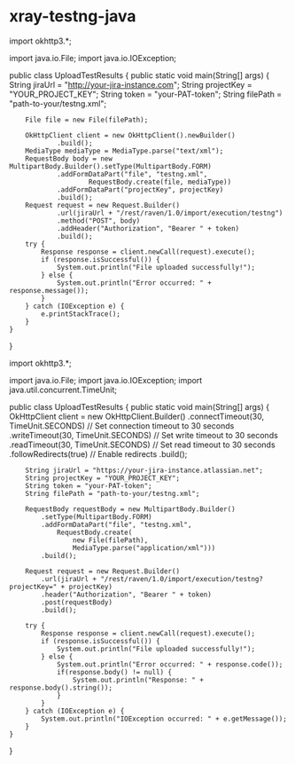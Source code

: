 # xray-testng-java

import okhttp3.*;

import java.io.File;
import java.io.IOException;

public class UploadTestResults {
    public static void main(String[] args) {
        String jiraUrl = "http://your-jira-instance.com";
        String projectKey = "YOUR_PROJECT_KEY";
        String token = "your-PAT-token";
        String filePath = "path-to-your/testng.xml";

        File file = new File(filePath);

        OkHttpClient client = new OkHttpClient().newBuilder()
                .build();
        MediaType mediaType = MediaType.parse("text/xml");
        RequestBody body = new MultipartBody.Builder().setType(MultipartBody.FORM)
                .addFormDataPart("file", "testng.xml",
                        RequestBody.create(file, mediaType))
                .addFormDataPart("projectKey", projectKey)
                .build();
        Request request = new Request.Builder()
                .url(jiraUrl + "/rest/raven/1.0/import/execution/testng")
                .method("POST", body)
                .addHeader("Authorization", "Bearer " + token)
                .build();
        try {
            Response response = client.newCall(request).execute();
            if (response.isSuccessful()) {
                System.out.println("File uploaded successfully!");
            } else {
                System.out.println("Error occurred: " + response.message());
            }
        } catch (IOException e) {
            e.printStackTrace();
        }
    }
}


import okhttp3.*;

import java.io.File;
import java.io.IOException;
import java.util.concurrent.TimeUnit;

public class UploadTestResults {
    public static void main(String[] args) {
        OkHttpClient client = new OkHttpClient.Builder()
            .connectTimeout(30, TimeUnit.SECONDS)  // Set connection timeout to 30 seconds
            .writeTimeout(30, TimeUnit.SECONDS)   // Set write timeout to 30 seconds
            .readTimeout(30, TimeUnit.SECONDS)    // Set read timeout to 30 seconds
            .followRedirects(true)                // Enable redirects
            .build();

        String jiraUrl = "https://your-jira-instance.atlassian.net";
        String projectKey = "YOUR_PROJECT_KEY";
        String token = "your-PAT-token";
        String filePath = "path-to-your/testng.xml";

        RequestBody requestBody = new MultipartBody.Builder()
            .setType(MultipartBody.FORM)
            .addFormDataPart("file", "testng.xml",
                RequestBody.create(
                    new File(filePath),
                    MediaType.parse("application/xml")))
            .build();

        Request request = new Request.Builder()
            .url(jiraUrl + "/rest/raven/1.0/import/execution/testng?projectKey=" + projectKey)
            .header("Authorization", "Bearer " + token)
            .post(requestBody)
            .build();

        try {
            Response response = client.newCall(request).execute();
            if (response.isSuccessful()) {
                System.out.println("File uploaded successfully!");
            } else {
                System.out.println("Error occurred: " + response.code());
                if(response.body() != null) {
                    System.out.println("Response: " + response.body().string());
                }
            }
        } catch (IOException e) {
            System.out.println("IOException occurred: " + e.getMessage());
        }
    }
}


